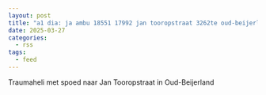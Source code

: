 ```yaml
---
layout: post
title: "a1 dia: ja ambu 18551 17992 jan tooropstraat 3262te oud-beijerland oudbld bon 46040"
date: 2025-03-27
categories: 
  - rss
tags: 
  - feed
---
```


Traumaheli met spoed naar Jan Tooropstraat in Oud-Beijerland
